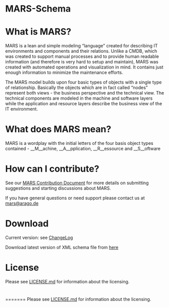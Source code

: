 MARS-Schema
===========

# What is MARS?

MARS is a lean and simple modeling “language” created for describing IT environments and components and their relations. Unlike a CMDB, which was created to support manual processes and to provide human readable information (and therefore is very hard to setup and maintain), MARS was created with automated operations and visualization in mind. It contains just enough information to minimize the maintenance efforts.

The MARS model builds upon four basic types of objects with a single type of relationship. Basically the objects which are in fact called “nodes” represent both views - the business perspective and the technical view. The technical components are modeled in the machine and software layers while the application and resource layers describe the business view of the IT environment.

# What does MARS mean?

MARS is a wordplay with the initial letters of the four basis object types contained - __M__achine, __A__pplication, __R__essource and __S__oftware 


# How can I contribute?

See our [MARS Contribution Document](CONTRIBUTING.md) for more details on submitting suggestions and starting discussions about MARS.

If you have general questions or need support please contact us at <mars@arago.de>

# Download

Current version: see [ChangeLog](CHANGELOG.md)

Download latest version of XML schema file from [here](schemas/MARSSchema2013.xsd)

# License

Please see [LICENSE.md](https://github.com/arago/MARS-Schema/blob/master/) for information about the licensing.

#
=======
Please see [LICENSE.md](LICENSE.md) for information about the licensing.

